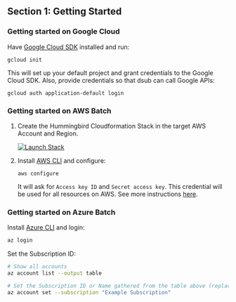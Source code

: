 ## Section 1: Getting Started

### Getting started on Google Cloud

Have [Google Cloud SDK](https://cloud.google.com/sdk/docs/quickstarts) installed and run:
```
gcloud init
```
This will set up your default project and grant credentials to the Google Cloud SDK. Also, provide credentials so that dsub can call Google APIs:
```
gcloud auth application-default login
```

### Getting started on AWS Batch

1. Create the Hummingbird Cloudformation Stack in the target AWS Account and Region.

   [![Launch Stack](https://cdn.rawgit.com/buildkite/cloudformation-launch-stack-button-svg/master/launch-stack.svg)](
   https://console.aws.amazon.com/cloudformation/home?#/stacks/new?stackName=hummingbird&templateURL=https://cf-templates-gvgta4w56y1c-us-west-2.s3.us-west-2.amazonaws.com/hummingbird-cloudformation.template)

2. Install [AWS CLI](https://docs.aws.amazon.com/cli/latest/userguide/cli-chap-install.html) and configure:
    ```
    aws configure
    ```

   It will ask for `Access key ID` and `Secret access key`. This credential will be used for all resources on AWS. See
   more instructions [here](https://docs.aws.amazon.com/cli/latest/userguide/cli-configure-quickstart.html).

### Getting started on Azure Batch

Install [Azure CLI](https://docs.microsoft.com/en-us/cli/azure/install-azure-cli) and login:
```bash
az login
```

Set the Subscription ID:
```bash
# Show all accounts
az account list --output table

# Set the Subscription ID or Name gathered from the table above (replace Example Subscription)
az account set --subscription "Example Subscription"
```
